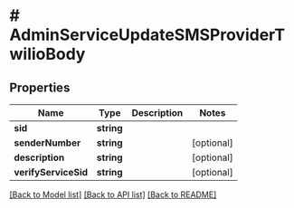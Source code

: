 # # AdminServiceUpdateSMSProviderTwilioBody

## Properties

Name | Type | Description | Notes
------------ | ------------- | ------------- | -------------
**sid** | **string** |  |
**senderNumber** | **string** |  | [optional]
**description** | **string** |  | [optional]
**verifyServiceSid** | **string** |  | [optional]

[[Back to Model list]](../../README.md#models) [[Back to API list]](../../README.md#endpoints) [[Back to README]](../../README.md)
